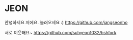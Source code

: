 # JEON


안녕하세요 저에요. 놀러오세요 :) https://github.com/jangseonho

 서로 이웃해요~ https://github.com/suhyeon1032/hshfork

